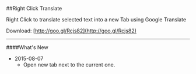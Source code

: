 ##Right Click Translate

Right Click to translate selected text into a new Tab using Google Translate

Download: [http://goo.gl/Rcjs82](http://goo.gl/Rcjs82)

----------
####What's New

 - 2015-08-07
	 - Open new tab next to the current one.

